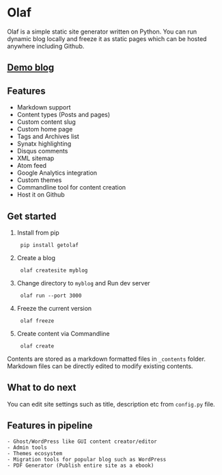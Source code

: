 # Olaf

Olaf is a simple static site generator written on Python. You can run dynamic blog locally and freeze it as static pages which can be hosted anywhere including Github.

## [Demo blog](http://olaf.vivekr.net)

## Features
- Markdown support
- Content types (Posts and pages)
- Custom content slug
- Custom home page
- Tags and Archives list
- Synatx highlighting
- Disqus comments
- XML sitemap
- Atom feed
- Google Analytics integration
- Custom themes
- Commandline tool for content creation
- Host it on Github

## Get started

1. Install from pip

		pip install getolaf
		
2. Create a blog

		olaf createsite myblog

3. Change directory to `myblog` and Run dev server

		olaf run --port 3000

4. Freeze the current version

		olaf freeze

5. Create content via Commandline

		olaf create

Contents are stored as a markdown formatted files in `_contents` folder.
Markdown files can be directly edited to modify existing contents.

## What to do next

You can edit site settings such as title, description etc from `config.py` file.

## Features in pipeline
	- Ghost/WordPress like GUI content creator/editor
	- Admin tools
	- Themes ecosystem
	- Migration tools for popular blog such as WordPress
	- PDF Generator (Publish entire site as a ebook)
